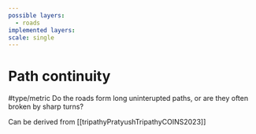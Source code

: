 ```yaml
---
possible layers:
  - roads
implemented layers: 
scale: single
---
```

# Path continuity
#type/metric 
Do the roads form long uninterupted paths, or are they often broken by sharp turns?

Can be derived from [[tripathyPratyushTripathyCOINS2023]]
